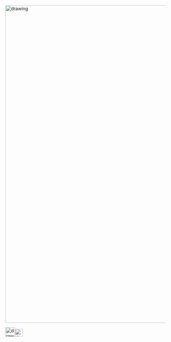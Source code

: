 <img src="https://user-images.githubusercontent.com/57723790/72178714-3e4b0f80-33c2-11ea-8b72-a7d8b9878e6e.png" alt="drawing" width="1000"/>

[<img src="https://user-images.githubusercontent.com/57723790/69009439-e5b44480-0933-11ea-8c7a-a59c860072fb.png" alt="drawing" width="30"/><img src="https://user-images.githubusercontent.com/57723790/72177145-d8a95400-33be-11ea-9c96-d9fc9e366571.jpg" alt="drawing" width="25"/>](https://elianawassermann.github.io/CVspanish/Publications)
